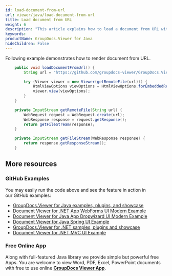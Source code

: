 ```yaml
---
id: load-document-from-url
url: viewer/java/load-document-from-url
title: Load document from URL
weight: 6
description: "This article explains how to load a document from URL with GroupDocs.Viewer within your Java applications."
keywords: 
productName: GroupDocs.Viewer for Java
hideChildren: False
---
```

Following example demonstrates how to render document from URL.

```java
    public void loadDocumentFromUrl() {
        String url = "https://github.com/groupdocs-viewer/GroupDocs.Viewer-for-Java/blob/master/Examples/Resources/SampleFiles/sample.docx?raw=true";

        try (Viewer viewer = new Viewer(getRemoteFile(url))) {
            HtmlViewOptions viewOptions = HtmlViewOptions.forEmbeddedResources();
            viewer.view(viewOptions);
        }
    }

    private InputStream getRemoteFile(String url) {
        WebRequest request = WebRequest.create(url);
        WebResponse response = request.getResponse();
        return getFileStream(response);
    }

    private InputStream getFileStream(WebResponse response) {
        return response.getResponseStream();
    }
```

## More resources
### GitHub Examples
You may easily run the code above and see the feature in action in our GitHub examples:
*   [GroupDocs.Viewer for Java examples, plugins, and showcase](https://github.com/groupdocs-viewer/GroupDocs.Viewer-for-Java)
*   [Document Viewer for .NET App WebForms UI Modern Example](https://github.com/groupdocs-viewer/GroupDocs.Viewer-for-.NET-WebForms)    
*   [Document Viewer for Java App Dropwizard UI Modern Example](https://github.com/groupdocs-viewer/GroupDocs.Viewer-for-Java-Dropwizard)    
*   [Document Viewer for Java Spring UI Example](https://github.com/groupdocs-viewer/GroupDocs.Viewer-for-Java-Spring)
*   [GroupDocs.Viewer for .NET samples, plugins and showcase](https://github.com/groupdocs-viewer/GroupDocs.Viewer-for-.NET)
*   [Document Viewer for .NET MVC UI Example](https://github.com/groupdocs-viewer/GroupDocs.Viewer-for-Java-MVC)     

### Free Online App
Along with full-featured Java library we provide simple but powerful free Apps.
You are welcome to view Word, PDF, Excel, PowerPoint documents with free to use online **[GroupDocs Viewer App](https://products.groupdocs.app/viewer)**.